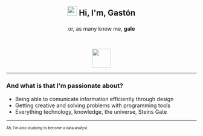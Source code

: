 ## <p align="center"><img src="https://c.tenor.com/SNL9_xhZl9oAAAAi/waving-hand-joypixels.gif" height="25px" width="25px"> <b>Hi, I'm, Gastón</b></p>
<p align="center">or, as many know me, <b>gale</b></p><br>
<p align="center"><img src="https://i.imgur.com/HHEVhch.png" height="50px" width=""><p>
<hr>
<h3>And what is that I'm passionate about?</h3>
<ul>
  <li>Being able to comunicate information efficiently through design</li>
  <li>Getting creative and solving problems with programming tools</li>
  <li>Everything technology, knowledge, the universe, Steins Gate</li>
</ul>
<hr>
<sub><sup>Ah, I'm also studying to become a data analyst.</sup></sub>
<!---
Notas
--->
